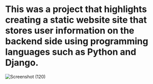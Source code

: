 # This was a project that highlights creating a static website site that stores user information on the backend  side using programming languages such as Python and Django.

![Screenshot (120)](https://user-images.githubusercontent.com/65772329/118411615-635d2b80-b663-11eb-85e3-14cd4d13c1bd.png)
